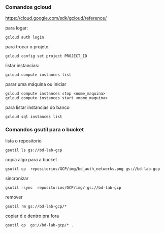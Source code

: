 ### Comandos gcloud 

https://cloud.google.com/sdk/gcloud/reference/

para logar:
```
gcloud auth login
```

para trocar o projeto:
```
gcloud config set project PROJECT_ID
```

listar instancias:
```
gcloud compute instances list
```

parar uma máquina ou iniciar
```
gcloud compute instances stop <nome_maquina>
gcloud compute instances start <nome_maquina>
```

para listar instancias do banco
```
gcloud sql instances list
```

### Comandos gsutil para o bucket 

lista o repositorio
```
gsutil ls gs://bd-lab-gcp
```

copia algo para a bucket
```
gsutil cp  repositorios/GCP/img/bd_auth_networks.png gs://bd-lab-gcp
```

sincronizar
```
gsutil rsync  repositorios/GCP/img/ gs://bd-lab-gcp
```

remover
```
gsutil rm gs://bd-lab-gcp/*
```

copiar d e dentro pra fora
```
gsutil cp  gs://bd-lab-gcp/* .
```
